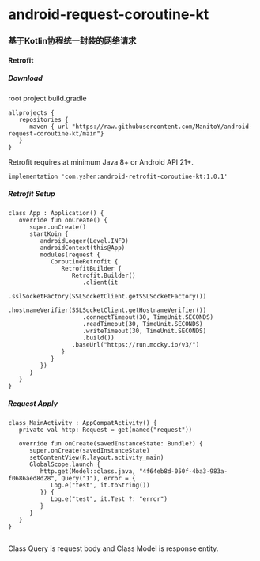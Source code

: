 # android-request-coroutine-kt
### 基于Kotlin协程统一封装的网络请求
#### Retrofit
##### Download

root project build.gradle

```
allprojects {  
   repositories {  
      maven { url "https://raw.githubusercontent.com/ManitoY/android-request-coroutine-kt/main"}  
   }  
}  
```

Retrofit requires at minimum Java 8+ or Android API 21+.

```
implementation 'com.yshen:android-retrofit-coroutine-kt:1.0.1'
```

##### Retrofit Setup

```
class App : Application() {
   override fun onCreate() {
      super.onCreate()
      startKoin {
         androidLogger(Level.INFO)
         androidContext(this@App)
         modules(request {
            CoroutineRetrofit {
               RetrofitBuilder {
                  Retrofit.Builder()
                     .client(it
                     .sslSocketFactory(SSLSocketClient.getSSLSocketFactory())
                     .hostnameVerifier(SSLSocketClient.getHostnameVerifier())
                     .connectTimeout(30, TimeUnit.SECONDS)
                     .readTimeout(30, TimeUnit.SECONDS)
                     .writeTimeout(30, TimeUnit.SECONDS)
                     .build())
                  .baseUrl("https://run.mocky.io/v3/")
               }
            }
         })
      }
   }
}
```

##### Request Apply

```
class MainActivity : AppCompatActivity() {
   private val http: Request = get(named("request"))

   override fun onCreate(savedInstanceState: Bundle?) {
      super.onCreate(savedInstanceState)
      setContentView(R.layout.activity_main)
      GlobalScope.launch {
         http.get(Model::class.java, "4f64eb8d-050f-4ba3-983a-f0686aed8d28", Query("1"), error = {
            Log.e("test", it.toString())
         }) {
            Log.e("test", it.Test ?: "error")
         }
      }
   }
}
        
```

Class Query is request body and Class Model is response entity.
